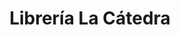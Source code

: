 ---
title: "Librería La Cátedra"
url: /ciudad-autonoma-de-buenos-aires/libreria-la-catedra/
shop: Bücher
---